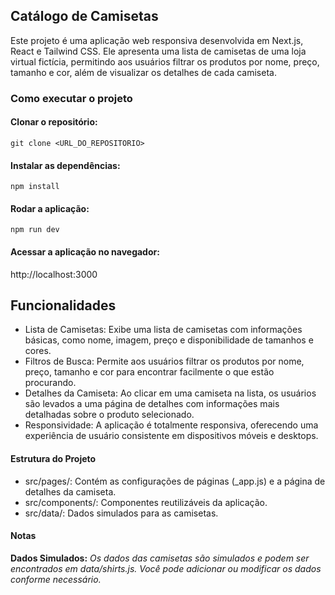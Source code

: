 ## Catálogo de Camisetas
Este projeto é uma aplicação web responsiva desenvolvida em Next.js, React e Tailwind CSS. Ele apresenta uma lista de camisetas de uma loja virtual fictícia, permitindo aos usuários filtrar os produtos por nome, preço, tamanho e cor, além de visualizar os detalhes de cada camiseta.
### Como executar o projeto
#### Clonar o repositório:
```
git clone <URL_DO_REPOSITORIO>
```
#### Instalar as dependências:
```
npm install
```
#### Rodar a aplicação:
```
npm run dev
```
#### Acessar a aplicação no navegador:
http://localhost:3000
## Funcionalidades
- Lista de Camisetas: Exibe uma lista de camisetas com informações básicas, como nome, imagem, preço e disponibilidade de tamanhos e cores.
- Filtros de Busca: Permite aos usuários filtrar os produtos por nome, preço, tamanho e cor para encontrar facilmente o que estão procurando.
- Detalhes da Camiseta: Ao clicar em uma camiseta na lista, os usuários são levados a uma página de detalhes com informações mais detalhadas sobre o produto selecionado.
- Responsividade: A aplicação é totalmente responsiva, oferecendo uma experiência de usuário consistente em dispositivos móveis e desktops.

#### Estrutura do Projeto
- src/pages/: Contém as configurações de páginas (_app.js) e a página de detalhes da camiseta.
- src/components/: Componentes reutilizáveis da aplicação.
- src/data/: Dados simulados para as camisetas.

#### Notas
**Dados Simulados:** _Os dados das camisetas são simulados e podem ser encontrados em data/shirts.js. Você pode adicionar ou modificar os dados conforme necessário._